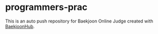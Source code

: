 # programmers-prac
This is an auto push repository for Baekjoon Online Judge created with [BaekjoonHub](https://github.com/BaekjoonHub/BaekjoonHub).
